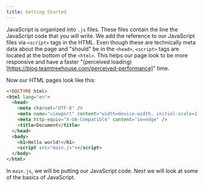 ```yaml
---
title: Getting Started
---
```


JavaScript is organized into `.js` files. These files contain the line the
JavaScript code that you will write. We add the reference to our JavaScript
files via `<script>` tags in the HTML. Even though these are technically meta
data about the page and "should" be in the `<head>`, `<script>` tags are located
at the bottom of the `<html>`. This helps our page look to be more responsive
and have a faster "(perceived
loading)[https://blog.teamtreehouse.com/perceived-performance]" time.

Now our HTML pages look like this:

```html
<!DOCTYPE html>
<html lang="en">
  <head>
    <meta charset="UTF-8" />
    <meta name="viewport" content="width=device-width, initial-scale=1.0" />
    <meta http-equiv="X-UA-Compatible" content="ie=edge" />
    <title>Document</title>
  </head>
  <body>
    <h1>Hello world!</h1>
    <script src="main.js"></script>
  </body>
</html>
```

In `main.js`, we will be putting our JavaScript code. Next we will look at some
of the basics of JavaScript.
